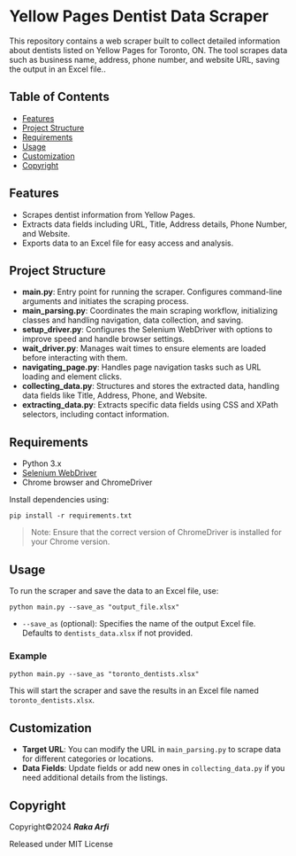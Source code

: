 # Yellow Pages Dentist Data Scraper
This repository contains a web scraper built to collect detailed information about dentists listed on Yellow Pages for Toronto, ON. The tool scrapes data such as business name, address, phone number, and website URL, saving the output in an Excel file..

## Table of Contents
- [Features](#Features)
- [Project Structure](#Project-Structure)
- [Requirements](#Requirements)
- [Usage](#Usage)
- [Customization](#Customization)
- [Copyright](#Copyright)
  
## Features
- Scrapes dentist information from Yellow Pages.
- Extracts data fields including URL, Title, Address details, Phone Number, and Website.
- Exports data to an Excel file for easy access and analysis.
  
## Project Structure
- **main.py**: Entry point for running the scraper. Configures command-line arguments and initiates the scraping process.
- **main_parsing.py**: Coordinates the main scraping workflow, initializing classes and handling navigation, data collection, and saving.
- **setup_driver.py**: Configures the Selenium WebDriver with options to improve speed and handle browser settings.
- **wait_driver.py**: Manages wait times to ensure elements are loaded before interacting with them.
- **navigating_page.py**: Handles page navigation tasks such as URL loading and element clicks.
- **collecting_data.py**: Structures and stores the extracted data, handling data fields like Title, Address, Phone, and Website.
- **extracting_data.py**: Extracts specific data fields using CSS and XPath selectors, including contact information.

## Requirements
- Python 3.x
- [Selenium WebDriver](https://www.selenium.dev/)
- Chrome browser and ChromeDriver
  
Install dependencies using:
```
pip install -r requirements.txt
```
> Note: Ensure that the correct version of ChromeDriver is installed for your Chrome version.

## Usage
To run the scraper and save the data to an Excel file, use:
```
python main.py --save_as "output_file.xlsx"
```
- `--save_as` (optional): Specifies the name of the output Excel file. Defaults to `dentists_data.xlsx` if not provided.
### Example
```
python main.py --save_as "toronto_dentists.xlsx"
```
This will start the scraper and save the results in an Excel file named `toronto_dentists.xlsx`.

## Customization
- **Target URL**: You can modify the URL in `main_parsing.py` to scrape data for different categories or locations.
- **Data Fields**: Update fields or add new ones in `collecting_data.py` if you need additional details from the listings.

## Copyright
Copyright©2024 ***Raka Arfi***

Released under MIT License
